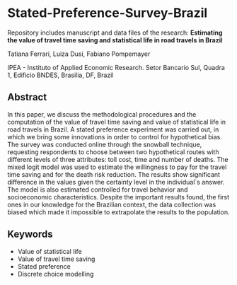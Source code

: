 # Stated-Preference-Survey-Brazil
Repository includes manuscript and data files of the research: 
**Estimating the value of travel time saving and statistical life in road travels in Brazil**

Tatiana Ferrari, Luiza Dusi, Fabiano Pompemayer

IPEA - Instituto of Applied Economic Research. Setor Bancario Sul, Quadra 1, Edificio BNDES, Brasilia, DF, Brazil

## Abstract

In this paper, we discuss the methodological procedures and the computation of the value of travel time saving and value of statistical life in road travels in Brazil. A stated preference experiment was carried out, in which we bring some innovations in order to control for hypothetical bias. The survey was conducted online through the snowball technique, requesting respondents to choose between two hypothetical routes with different levels of three attributes: toll cost, time and number of deaths. The mixed logit model was used to estimate the willingness to pay for the travel time saving and for the death risk reduction. The results show significant difference in the values given the certainty level in the individual´s answer. The model is also estimated controlled for travel behavior and socioeconomic characteristics. Despite the important results found, the first ones in our knowledge for the Brazilian context, the data collection was biased which made it impossible to extrapolate the results to the population.

## Keywords

- Value of statistical life 
- Value of travel time saving 
- Stated preference 
- Discrete choice modelling
